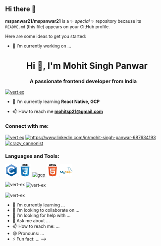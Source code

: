 ## Hi there 👋

**mspanwar21/mspanwar21** is a ✨ _special_ ✨ repository because its `README.md` (this file) appears on your GitHub profile.

Here are some ideas to get you started:

- 🔭 I’m currently working on ...<h1 align="center">Hi 👋, I'm Mohit Singh Panwar</h1>
<h3 align="center">A passionate frontend developer from India</h3>

<p align="left"> <a href="https://twitter.com/vert ex" target="blank"><img src="https://img.shields.io/twitter/follow/vert ex?logo=twitter&style=for-the-badge" alt="vert ex" /></a> </p>

- 🌱 I’m currently learning **React Native, GCP**

- 📫 How to reach me **mohitsp21@gmail.com**

<h3 align="left">Connect with me:</h3>
<p align="left">
<a href="https://twitter.com/vert ex" target="blank"><img align="center" src="https://raw.githubusercontent.com/rahuldkjain/github-profile-readme-generator/master/src/images/icons/Social/twitter.svg" alt="vert ex" height="30" width="40" /></a>
<a href="https://linkedin.com/in/https://www.linkedin.com/in/mohit-singh-panwar-687634193" target="blank"><img align="center" src="https://raw.githubusercontent.com/rahuldkjain/github-profile-readme-generator/master/src/images/icons/Social/linked-in-alt.svg" alt="https://www.linkedin.com/in/mohit-singh-panwar-687634193" height="30" width="40" /></a>
<a href="https://instagram.com/crazy_cannonist" target="blank"><img align="center" src="https://raw.githubusercontent.com/rahuldkjain/github-profile-readme-generator/master/src/images/icons/Social/instagram.svg" alt="crazy_cannonist" height="30" width="40" /></a>
</p>

<h3 align="left">Languages and Tools:</h3>
<p align="left"> <a href="https://www.cprogramming.com/" target="_blank" rel="noreferrer"> <img src="https://raw.githubusercontent.com/devicons/devicon/master/icons/c/c-original.svg" alt="c" width="40" height="40"/> </a> <a href="https://www.w3schools.com/css/" target="_blank" rel="noreferrer"> <img src="https://raw.githubusercontent.com/devicons/devicon/master/icons/css3/css3-original-wordmark.svg" alt="css3" width="40" height="40"/> </a> <a href="https://cloud.google.com" target="_blank" rel="noreferrer"> <img src="https://www.vectorlogo.zone/logos/google_cloud/google_cloud-icon.svg" alt="gcp" width="40" height="40"/> </a> <a href="https://www.w3.org/html/" target="_blank" rel="noreferrer"> <img src="https://raw.githubusercontent.com/devicons/devicon/master/icons/html5/html5-original-wordmark.svg" alt="html5" width="40" height="40"/> </a> <a href="https://www.mysql.com/" target="_blank" rel="noreferrer"> <img src="https://raw.githubusercontent.com/devicons/devicon/master/icons/mysql/mysql-original-wordmark.svg" alt="mysql" width="40" height="40"/> </a> </p>

<p><img align="left" src="https://github-readme-stats.vercel.app/api/top-langs?username=vert-ex&show_icons=true&locale=en&layout=compact" alt="vert-ex" /></p>

<p>&nbsp;<img align="center" src="https://github-readme-stats.vercel.app/api?username=vert-ex&show_icons=true&locale=en" alt="vert-ex" /></p>

<p><img align="center" src="https://github-readme-streak-stats.herokuapp.com/?user=vert-ex&" alt="vert-ex" /></p>


- 🌱 I’m currently learning ...
- 👯 I’m looking to collaborate on ...
- 🤔 I’m looking for help with ...
- 💬 Ask me about ...
- 📫 How to reach me: ...
- 😄 Pronouns: ...
- ⚡ Fun fact: ...
-->
